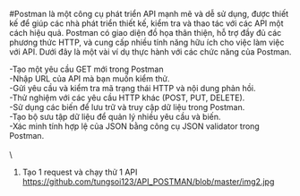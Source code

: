 #Postman là một công cụ phát triển API mạnh mẽ và dễ sử dụng, được thiết kế để giúp các nhà phát triển thiết kế, kiểm tra và thao tác với các API một cách hiệu quả. Postman có giao diện đồ họa thân thiện, hỗ trợ đầy đủ các phương thức HTTP, và cung cấp nhiều tính năng hữu ích cho việc làm việc với API.
Dưới đây là một vài ví dụ thực hành với các chức năng của Postman.

-Tạo một yêu cầu GET mới trong Postman\
-Nhập URL của API mà bạn muốn kiểm thử.\
-Gửi yêu cầu và kiểm tra mã trạng thái HTTP và nội dung phản hồi.\
-Thử nghiệm với các yêu cầu HTTP khác (POST, PUT, DELETE).\
-Sử dụng các biến để lưu trữ và truy cập dữ liệu trong Postman.\
-Tạo bộ sưu tập dữ liệu để quản lý nhiều yêu cầu và biến.\
-Xác minh tính hợp lệ của JSON bằng công cụ JSON validator trong Postman.\
\
\
1. Tạo 1 request và chạy thử 1 API
https://github.com/tungsoi123/API_POSTMAN/blob/master/img2.jpg
